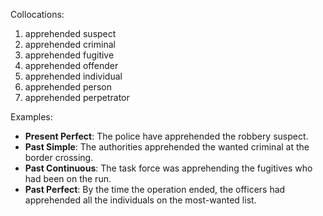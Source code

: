 Collocations:
1. apprehended suspect
2. apprehended criminal
3. apprehended fugitive
4. apprehended offender
5. apprehended individual
6. apprehended person
7. apprehended perpetrator

Examples:
- **Present Perfect**: The police have apprehended the robbery suspect.
- **Past Simple**: The authorities apprehended the wanted criminal at the border crossing.
- **Past Continuous**: The task force was apprehending the fugitives who had been on the run.
- **Past Perfect**: By the time the operation ended, the officers had apprehended all the individuals on the most-wanted list.